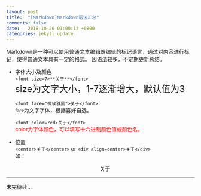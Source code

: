 ```yaml
---
layout: post
title:  "[Markdown]Markdown语法汇总"
comments: false
date:   2018-10-26 01:00:13 +0800
categories: jekyll update
---
```


Markdown是一种可以使用普通文本编辑器编辑的标记语言，通过对内容进行标记，使得普通文本具有一定的格式。
因语法较多，不定期更新总结。
* 字体大小及颜色<br>
    `<font size=7>**关于**</font>`<br>
    <font size=5>size为文字大小，1-7逐渐增大，默认值为3</font><br>
    
    `<font face="微软雅黑">关于</font>`<br>
    <font face="微软雅黑">face为文字字体，根据喜好自选。</font><br>
    
    `<font color=red>关于</font>`<br>
    <font color=red>color为字体颜色，可以填写十六进制颜色值或颜色名。</font>
    
* 位置<br>
    `<center>关于</center>` or `<div align=center>关于</div>`
<br>如： <center>关于</center>

-------
未完待续...

